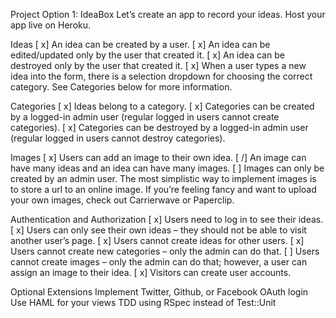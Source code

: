 Project Option 1: IdeaBox
Let’s create an app to record your ideas. Host your app live on Heroku.

Ideas
[ x] An idea can be created by a user.
[ x] An idea can be edited/updated only by the user that created it.
[ x] An idea can be destroyed only by the user that created it.
[ x] When a user types a new idea into the form, there is a selection dropdown for choosing the correct category. See Categories below for more information.

Categories
[ x] Ideas belong to a category.
[ x] Categories can be created by a logged-in admin user (regular logged in users cannot create categories).
[ x] Categories can be destroyed by a logged-in admin user (regular logged in users cannot destroy categories).

Images
[ x] Users can add an image to their own idea.
[ /] An image can have many ideas and an idea can have many images.
[ ] Images can only be created by an admin user.
The most simplistic way to implement images is to store a url to an online image. If you’re feeling fancy and want to upload your own images, check out Carrierwave or Paperclip.

Authentication and Authorization
[ x] Users need to log in to see their ideas.
[ x] Users can only see their own ideas – they should not be able to visit another user’s page.
[ x] Users cannot create ideas for other users.
[ x] Users cannot create new categories – only the admin can do that.
[ ] Users cannot create images – only the admin can do that; however, a user can assign an image to their idea.
[ x] Visitors can create user accounts.

Optional Extensions
Implement Twitter, Github, or Facebook OAuth login
Use HAML for your views
TDD using RSpec instead of Test::Unit